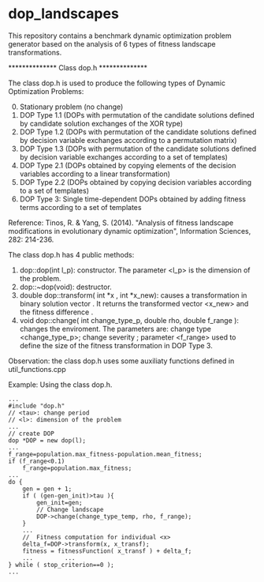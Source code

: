 # dop_landscapes
This repository contains a benchmark dynamic optimization problem generator based on the analysis of 6 types of fitness landscape transformations. 

************** Class dop.h **************

The class dop.h is used to produce the following types of Dynamic Optimization Problems: 

0) Stationary problem (no change)
1) DOP Type 1.1 (DOPs with permutation of the candidate solutions defined by candidate solution exchanges of the XOR type)	
2) DOP Type 1.2 (DOPs with permutation of the candidate solutions defined by decision variable exchanges according to a permutation matrix)	
3) DOP Type 1.3 (DOPs with permutation of the candidate solutions defined by decision variable exchanges according to a set of templates)		
4) DOP Type 2.1 (DOPs obtained by copying elements of the decision variables according to a linear transformation)		
5) DOP Type 2.2 (DOPs obtained by copying decision variables according to a set of templates)							
6) DOP Type 3: Single time-dependent DOPs obtained by adding fitness terms according to a set of templates	

Reference: Tinos, R. & Yang, S. (2014). "Analysis of fitness landscape modifications in evolutionary dynamic optimization", Information Sciences, 282: 214-236.

The class dop.h has 4 public methods:
1) dop::dop(int l_p): constructor. The parameter <l_p> is the dimension of the problem.
2) dop::~dop(void): destructor. 
3) double dop::transform( int *x ,  int *x_new): causes a transformation in binary solution vector <x>. It returns the transformed vector <x_new> and the fitness difference <df>.
4) void dop::change( int change_type_p, double rho, double f_range ): changes the enviroment. The parameters are: change type <change_type_p>; change severity <rho>; parameter <f_range> used to define the size of the fitness transformation in DOP Type 3.

Observation: the class dop.h uses some auxiliaty functions defined in util_functions.cpp

Example: Using the class dop.h.

	...
	#include "dop.h"
	// <tau>: change period
	// <l>: dimension of the problem
	...
	// create DOP
	dop *DOP = new dop(l);		
	...
	f_range=population.max_fitness-population.mean_fitness;
	if (f_range<0.1)
		f_range=population.max_fitness;	
	...	
	do {
		gen = gen + 1; 								
		if ( (gen-gen_init)>tau ){
			gen_init=gen;
			// Change landscape
		  	DOP->change(change_type_temp, rho, f_range);	
		}
		...
		//  Fitness computation for individual <x>
		delta_f=DOP->transform(x, x_transf);
		fitness = fitnessFunction( x_transf ) + delta_f;	
		...			...
	} while ( stop_criterion==0 );
	...

